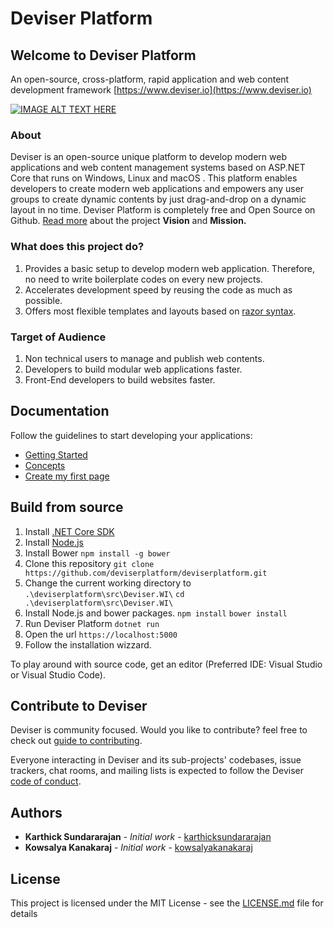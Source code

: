 # Deviser Platform
## Welcome to Deviser Platform
An open-source, cross-platform, rapid application and web content development framework [https://www.deviser.io](https://www.deviser.io)

[![IMAGE ALT TEXT HERE](https://img.youtube.com/vi/_dFH5SdDZyY/0.jpg)](https://www.youtube.com/watch?v=_dFH5SdDZyY)

### About
Deviser is an open-source unique platform to develop modern web applications and web content management systems based on ASP.NET Core that runs on Windows, Linux and macOS . This platform enables developers to create modern web applications and empowers any user groups to create dynamic contents by just drag-and-drop on a dynamic layout in no time. Deviser Platform is completely free and Open Source on Github. [Read more](https://www.deviser.io/About) about the project **Vision** and **Mission.**

### What does this project do?
1. Provides a basic setup to develop modern web application. Therefore, no need to write boilerplate codes on every new projects.
2. Accelerates development speed by reusing the code as much as possible.
3. Offers most flexible templates and layouts based on [razor syntax](https://docs.microsoft.com/en-us/aspnet/core/mvc/views/razor?view=aspnetcore-2.1).

### Target of Audience
1. Non technical users to manage and publish web contents.
2. Developers to build modular web applications faster.
3. Front-End developers to build websites faster.

## Documentation
Follow the guidelines to start developing your applications:
* [Getting Started](https://www.deviser.io/docs/guide/get-started.html)
* [Concepts](https://www.deviser.io/docs/guide/concepts.html)
* [Create my first page](https://www.deviser.io/docs/guide/pages/index.html)

## Build from source
1. Install [.NET Core SDK](https://www.microsoft.com/net/download)
2. Install [Node.js](https://nodejs.org)
3. Install Bower
`npm install -g bower`
4. Clone this repository
`git clone https://github.com/deviserplatform/deviserplatform.git`
5. Change the current working directory to `.\deviserplatform\src\Deviser.WI\`
`cd .\deviserplatform\src\Deviser.WI\`
6. Install Node.js and bower packages.
`npm install`
`bower install`
7. Run Deviser Platform 
`dotnet run`
8. Open the url `https://localhost:5000`
9. Follow the installation wizzard.

To play around with source code, get an editor (Preferred IDE: Visual Studio or Visual Studio Code). 

## Contribute to Deviser
Deviser is community focused. Would you like to contribute? feel free to check out [guide to contributing](CONTRIBUTING.md).

Everyone interacting in Deviser and its sub-projects' codebases, issue trackers, chat rooms, and mailing lists is expected to follow the Deviser [code of conduct](https://www.deviser.io/codeofconduct).

## Authors

* **Karthick Sundararajan** - *Initial work* - [karthicksundararajan](https://github.com/karthicksundararajan)
* **Kowsalya Kanakaraj** - *Initial work* - [kowsalyakanakaraj](https://github.com/kowsalyakanakaraj)

## License

This project is licensed under the MIT License - see the [LICENSE.md](LICENSE.md) file for details
